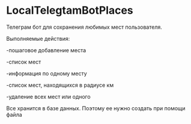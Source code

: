 # LocalTelegtamBotPlaces

Телеграм бот для сохранения любимых мест пользователя. 

Выполняемые действия:

-пошаговое добавление места

-список мест

-информация по одному месту

-список мест, находящихся в радиусе км

-удаление всех мест или одного

Все хранится в базе данных.
Поэтому ее нужно создать при помощи файла
